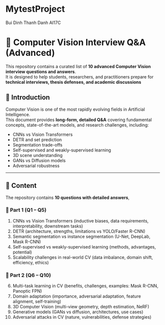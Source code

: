 # MytestProject
Bui Dinh Thanh Danh
AI17C



# 📘 Computer Vision Interview Q&A (Advanced)

This repository contains a curated list of **10 advanced Computer Vision interview questions and answers**.  
It is designed to help students, researchers, and practitioners prepare for **technical interviews, thesis defenses, and academic discussions** 



## 📖 Introduction

Computer Vision is one of the most rapidly evolving fields in Artificial Intelligence.  
This document provides **long-form, detailed Q&A** covering fundamental concepts, state-of-the-art models, and research challenges, including:

- CNNs vs Vision Transformers  
- DETR and set prediction  
- Segmentation trade-offs  
- Self-supervised and weakly-supervised learning  
- 3D scene understanding  
- GANs vs Diffusion models  
- Adversarial robustness  

---


## 📝 Content

The repository contains **10 questions with detailed answers**, 

### 🔹 Part 1 (Q1 – Q5)
1. CNNs vs Vision Transformers (inductive biases, data requirements, interpretability, downstream tasks)  
2. DETR (architecture, strengths, limitations vs YOLO/Faster R-CNN)  
3. Semantic segmentation vs instance segmentation (U-Net, DeepLab, Mask R-CNN)  
4. Self-supervised vs weakly-supervised learning (methods, advantages, potential)  
5. Scalability challenges in real-world CV (data imbalance, domain shift, efficiency, ethics) 


### 🔹 Part 2 (Q6 – Q10)
6. Multi-task learning in CV (benefits, challenges, examples: Mask R-CNN, Panoptic FPN)  
7. Domain adaptation (importance, adversarial adaptation, feature alignment, self-training)  
8. 3D Computer Vision (multi-view geometry, depth estimation, NeRF)  
9. Generative models (GANs vs diffusion, architectures, use cases)  
10. Adversarial attacks in CV (nature, vulnerabilities, defense strategies)  
